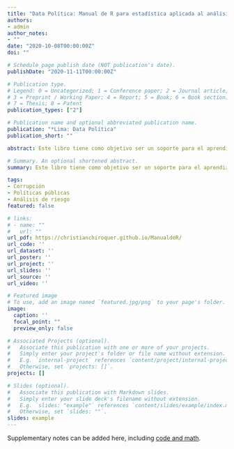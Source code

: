 ```yaml
---
title: "Data Política: Manual de R para estadística aplicada al análisis político"
authors:
- admin
author_notes:
- ""
date: "2020-10-08T00:00:00Z"
doi: ""

# Schedule page publish date (NOT publication's date).
publishDate: "2020-11-11T00:00:00Z"

# Publication type.
# Legend: 0 = Uncategorized; 1 = Conference paper; 2 = Journal article;
# 3 = Preprint / Working Paper; 4 = Report; 5 = Book; 6 = Book section;
# 7 = Thesis; 8 = Patent
publication_types: ["2"]

# Publication name and optional abbreviated publication name.
publication: "*Lima: Data Política"
publication_short: ""

abstract: Este libro tiene como objetivo ser un soporte para el aprendizaje del software R, a través del IDE R Studio, y está especialmente dirigido para aquellos estudiantes de ciencias sociales, en general, y ciencia política, en particular.

# Summary. An optional shortened abstract.
summary: Este libro tiene como objetivo ser un soporte para el aprendizaje del software R, a través del IDE R Studio, y está especialmente dirigido para aquellos estudiantes de ciencias sociales, en general, y ciencia política, en particular.

tags:
- Corrupción
- Políticas públicas
- Análisis de riesgo
featured: false

# links:
# - name: ""
#   url: ""
url_pdf: https://christianchiroquer.github.io/ManualdeR/
url_code: ''
url_dataset: ''
url_poster: ''
url_project: ''
url_slides: ''
url_source: ''
url_video: ''

# Featured image
# To use, add an image named `featured.jpg/png` to your page's folder. 
image:
  caption: ''
  focal_point: ""
  preview_only: false

# Associated Projects (optional).
#   Associate this publication with one or more of your projects.
#   Simply enter your project's folder or file name without extension.
#   E.g. `internal-project` references `content/project/internal-project/index.md`.
#   Otherwise, set `projects: []`.
projects: []

# Slides (optional).
#   Associate this publication with Markdown slides.
#   Simply enter your slide deck's filename without extension.
#   E.g. `slides: "example"` references `content/slides/example/index.md`.
#   Otherwise, set `slides: ""`.
slides: example
---
```


Supplementary notes can be added here, including [code and math](https://sourcethemes.com/academic/docs/writing-markdown-latex/).
